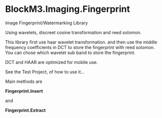 # BlockM3.Imaging.Fingerprint
Image Fingerprint/Watermarking Library

Using wavelets, discreet cosine transformation and reed solomon.

This library first use haar wavelet transformation. and then use the middle frequency coefficients in DCT to store the fingerprint with reed solomon.
You can chose which wavelet sub band to store the fingerprint.

DCT and HAAR are optimized for mobile use.

See the Test Project, of how to use it...

Main methods are

**Fingerprint.Insert**

and

**Fingerprint.Extract**




